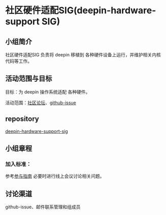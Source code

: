 # 社区硬件适配SIG(deepin-hardware-support SIG)

## 小组简介

社区硬件适配SIG
负责将 deepin 移植到 各种硬件设备上运行，并维护相关内核代码等工作。

## 活动范围与目标

目标：为 deepin 操作系统适配 各种硬件。

活动范围：[社区论坛](https://bbs.deepin.org/)、[github-issue](https://github.com/linuxdeepin/sig-deepin-hardware-support)


##  repository

[deepin-hardware-support-sig](https://github.com/linuxdeepin/sig-deepin-hardware-support)


## 小组章程

### 加入标准： 

参考[参与指南](参与指南.md)
必要时进行线上会议讨论相关问题。


## 讨论渠道

github-issue、邮件联系管理和组成员
